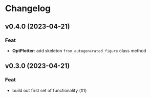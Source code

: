 # Changelog

## v0.4.0 (2023-04-21)

### Feat

- **OptPlotter**: add skeleton `from_autogenerated_figure` class method

## v0.3.0 (2023-04-21)

### Feat

- build out first set of functionality (#1)
